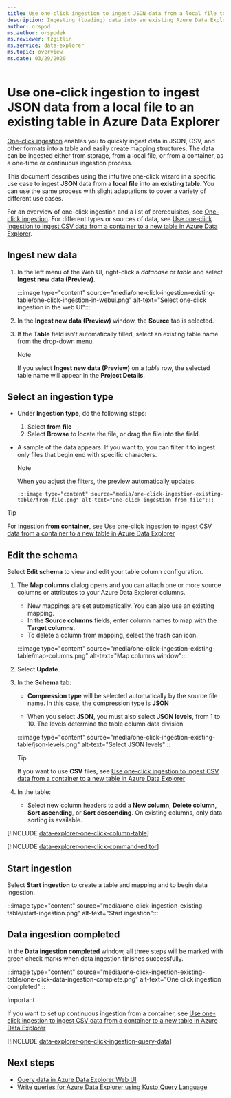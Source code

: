 ```yaml
---
title: Use one-click ingestion to ingest JSON data from a local file to an existing table in Azure Data Explorer
description: Ingesting (loading) data into an existing Azure Data Explorer table simply, using one-click ingestion.
author: orspod
ms.author: orspodek
ms.reviewer: tzgitlin
ms.service: data-explorer
ms.topic: overview
ms.date: 03/29/2020
---
```


# Use one-click ingestion to ingest JSON data from a local file to an existing table in Azure Data Explorer

[One-click ingestion](ingest-data-one-click.md) enables you to quickly ingest data in JSON, CSV, and other formats into a table and easily create mapping structures. The data can be ingested either from storage, from a local file, or from a container, as a one-time or continuous ingestion process.  

This document describes using the intuitive one-click wizard in a specific use case to ingest **JSON** data from a **local file** into an **existing table**. You can use the same process with slight adaptations to cover a variety of different use cases.

For an overview of one-click ingestion and a list of prerequisites, see [One-click ingestion](ingest-data-one-click.md).
For different types or sources of data, see [Use one-click ingestion to ingest CSV data from a container to a new table in Azure Data Explorer](one-click-ingestion-new-table.md).

## Ingest new data

1. In the left menu of the Web UI, right-click a *database* or *table* and select **Ingest new data (Preview)**.

    :::image type="content" source="media/one-click-ingestion-existing-table/one-click-ingestion-in-webui.png" alt-text="Select one-click ingestion in the web UI":::
 
1. In the **Ingest new data (Preview)** window, the **Source** tab is selected.

1. If the **Table** field isn't automatically filled, select an existing table name from the drop-down menu.

    > [!NOTE]
    > If you select **Ingest new data (Preview)** on a *table* row, the selected table name will appear in the **Project Details**.

## Select an ingestion type

* Under **Ingestion type**, do the following steps:

  1. Select **from file**  
  1. Select **Browse** to locate the file, or drag the file into the field.
* A sample of the data appears. If you want to, you can filter it to ingest only files that begin end with specific characters. 
    >[!NOTE] 
    >When you adjust the filters, the preview automatically updates.
  
      :::image type="content" source="media/one-click-ingestion-existing-table/from-file.png" alt-text="One-click ingestion from file":::

 > [!TIP]
 > For ingestion **from container**, see [Use one-click ingestion to ingest CSV data from a container to a new table in Azure Data Explorer](one-click-ingestion-new-table.md#select-an-ingestion-type)

## Edit the schema

Select **Edit schema** to view and edit your table column configuration.

1. The **Map columns** dialog opens and you can attach one or more source columns or attributes to your Azure Data Explorer columns.
    * New mappings are set automatically. You can also use an existing mapping. 
    * In the **Source columns** fields, enter column names to map with the **Target columns**.
    * To delete a column from mapping, select the trash can icon.

    :::image type="content" source="media/one-click-ingestion-existing-table/map-columns.png" alt-text="Map columns window"::: 
    
1. Select **Update**.
1. In the **Schema** tab:
    * **Compression type** will be selected automatically by the source file name. In this case, the compression type is **JSON**
        
    * When you select  **JSON**, you must also select **JSON levels**, from 1 to 10. The levels determine the table column data division.

    :::image type="content" source="media/one-click-ingestion-existing-table/json-levels.png" alt-text="Select JSON levels":::
    
    > [!TIP]
    > If you want to use **CSV** files, see [Use one-click ingestion to ingest CSV data from a container to a new table in Azure Data Explorer](one-click-ingestion-new-table.md#edit-the-schema)

1. In the table: 
    * Select new column headers to add a **New column**, **Delete column**, **Sort ascending**, or **Sort descending**. On existing columns, only data sorting is available.

[!INCLUDE [data-explorer-one-click-column-table](includes/data-explorer-one-click-column-table.md)]

[!INCLUDE [data-explorer-one-click-command-editor](includes/data-explorer-one-click-command-editor.md)]

## Start ingestion

Select **Start ingestion** to create a table and mapping and to begin data ingestion.

:::image type="content" source="media/one-click-ingestion-existing-table/start-ingestion.png" alt-text="Start ingestion":::

## Data ingestion completed

In the **Data ingestion completed** window, all three steps will be marked with green check marks when data ingestion finishes successfully.

:::image type="content" source="media/one-click-ingestion-existing-table/one-click-data-ingestion-complete.png" alt-text="One click ingestion completed":::

> [!IMPORTANT]
> If you want to set up continuous ingestion from a container, see [Use one-click ingestion to ingest CSV data from a container to a new table in Azure Data Explorer](one-click-ingestion-new-table.md#continuous-ingestion---container-only)

[!INCLUDE [data-explorer-one-click-ingestion-query-data](includes/data-explorer-one-click-ingestion-query-data.md)]

## Next steps

* [Query data in Azure Data Explorer Web UI](web-query-data.md)
* [Write queries for Azure Data Explorer using Kusto Query Language](write-queries.md)
